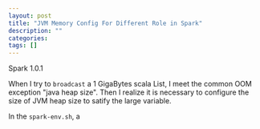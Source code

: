 ```yaml
---
layout: post
title: "JVM Memory Config For Different Role in Spark"
description: ""
categories: 
tags: []
---
```


<span class="badge">Spark 1.0.1</span>

When I try to `broadcast` a 1 GigaBytes scala List, I meet the common OOM exception "java heap size". Then I realize it is necessary to configure the size of JVM heap size to satify the large variable.

In the `spark-env.sh`, a
